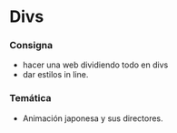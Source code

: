# Divs
### Consigna
* hacer una web dividiendo todo en divs
* dar estilos in line. 

### Temática
* Animación japonesa y sus directores. 

 
